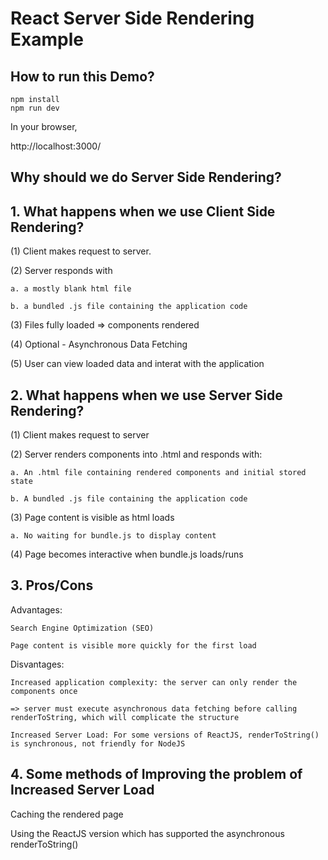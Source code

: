 React Server Side Rendering Example
==============================================
How to run this Demo?   
-----------------------------------------------
```
npm install 
npm run dev
```
In your browser,

http://localhost:3000/

Why should we do Server Side Rendering?
-----------------------------------------------
## 1. What happens when we use Client Side Rendering?
(1) Client makes request to server.

(2) Server responds with 

    a. a mostly blank html file
    
    b. a bundled .js file containing the application code

(3) Files fully loaded => components rendered

(4) Optional - Asynchronous Data Fetching 

(5) User can view loaded data and interat with the application

## 2. What happens when we use Server Side Rendering?
(1) Client makes request to server

(2) Server renders components into .html and responds with:

    a. An .html file containing rendered components and initial stored state
    
    b. A bundled .js file containing the application code
    
(3) Page content is visible as html loads

    a. No waiting for bundle.js to display content
    
(4) Page becomes interactive when bundle.js loads/runs


## 3. Pros/Cons

Advantages:

    Search Engine Optimization (SEO)
    
    Page content is visible more quickly for the first load
    
Disvantages:

    Increased application complexity: the server can only render the components once
    
    => server must execute asynchronous data fetching before calling renderToString, which will complicate the structure
    
    Increased Server Load: For some versions of ReactJS, renderToString() is synchronous, not friendly for NodeJS
    
    
## 4. Some methods of Improving the problem of Increased Server Load

Caching the rendered page

Using the ReactJS version which has supported the asynchronous renderToString()



